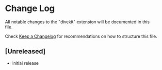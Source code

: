 # Change Log

All notable changes to the "divekit" extension will be documented in this file.

Check [Keep a Changelog](http://keepachangelog.com/) for recommendations on how to structure this file.

## [Unreleased]

- Initial release